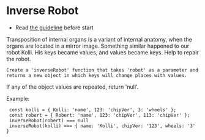 # Inverse Robot
- Read [the guideline](https://github.com/mate-academy/js_task-guideline/blob/master/README.md) before start

Transposition of internal organs is a variant of internal anatomy, when the organs are located in a mirror image.
Something similar happened to our robot Kolli. His keys became values, and values became keys. Help to repair the robot. 

`
Create a 'inverseRobot' function that takes 'robot' as a parameter and returns a new object in which keys will change places with values.
`

If any of the object values are repeated, return 'null'. 

Example:
```
 const kolli = { Kolli: 'name', 123: 'chipVer', 3: 'wheels' };
 const robert = { Robert: 'name', 123: 'chipVer', 113: 'chipVer' };
 inverseRobot(robert) === null
 inverseRobot(kolli) === { name: 'Kolli', chipVer: '123', wheels: '3' }
``` 
